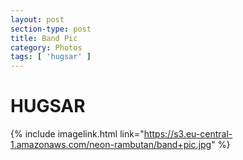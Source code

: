 ```yaml
---
layout: post
section-type: post
title: Band Pic
category: Photos
tags: [ 'hugsar' ]
---
```


HUGSAR
======


{% include imagelink.html link="https://s3.eu-central-1.amazonaws.com/neon-rambutan/band+pic.jpg" %}

